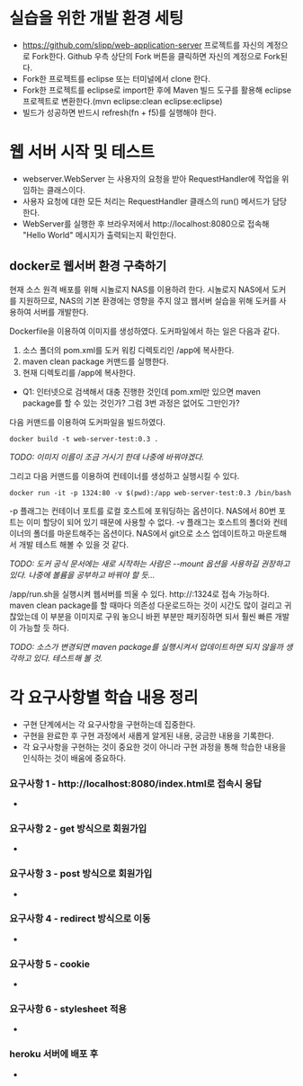 # 실습을 위한 개발 환경 세팅
* https://github.com/slipp/web-application-server 프로젝트를 자신의 계정으로 Fork한다. Github 우측 상단의 Fork 버튼을 클릭하면 자신의 계정으로 Fork된다.
* Fork한 프로젝트를 eclipse 또는 터미널에서 clone 한다.
* Fork한 프로젝트를 eclipse로 import한 후에 Maven 빌드 도구를 활용해 eclipse 프로젝트로 변환한다.(mvn eclipse:clean eclipse:eclipse)
* 빌드가 성공하면 반드시 refresh(fn + f5)를 실행해야 한다.

# 웹 서버 시작 및 테스트
* webserver.WebServer 는 사용자의 요청을 받아 RequestHandler에 작업을 위임하는 클래스이다.
* 사용자 요청에 대한 모든 처리는 RequestHandler 클래스의 run() 메서드가 담당한다.
* WebServer를 실행한 후 브라우저에서 http://localhost:8080으로 접속해 "Hello World" 메시지가 출력되는지 확인한다.

## docker로 웹서버 환경 구축하기
현재 소스 원격 배포를 위해 시놀로지 NAS를 이용하려 한다. 시놀로지 NAS에서 도커를 지원하므로, NAS의 기본 환경에는 영향을 주지 않고 웹서버 실습을 위해 도커를 사용하여 서버를 개발한다.

Dockerfile을 이용하여 이미지를 생성하였다. 도커파일에서 하는 일은 다음과 같다.
1. 소스 폴더의 pom.xml를 도커 워킹 디렉토리인 /app에 복사한다.
2. maven clean package 커맨드를 실행한다.
3. 현재 디렉토리를 /app에 복사한다.
* Q1: 인터넷으로 검색해서 대충 진행한 것인데 pom.xml만 있으면 maven package를 할 수 있는 것인가? 그럼 3번 과정은 없어도 그만인가?

다음 커맨드를 이용하여 도커파일을 빌드하였다.

    docker build -t web-server-test:0.3 .

*TODO: 이미지 이름이 조금 거시기 한데 나중에 바꿔야겠다.*

그리고 다음 커맨드를 이용하여 컨테이너를 생성하고 실행시킬 수 있다.

    docker run -it -p 1324:80 -v $(pwd):/app web-server-test:0.3 /bin/bash

-p 플래그는 컨테이너 포트를 로컬 호스트에 포워딩하는 옵션이다. NAS에서 80번 포트는 이미 할당이 되어 있기 때문에 사용할 수 없다.
-v 플래그는 호스트의 폴더와 컨테이너의 폴더를 마운트해주는 옵션이다. NAS에서 git으로 소스 업데이트하고 마운트해서 개발 테스트 해볼 수 있을 것 같다.

*TODO: 도커 공식 문서에는 새로 시작하는 사람은 --mount 옵션을 사용하길 권장하고 있다. 나중에 볼륨을 공부하고 바꿔야 할 듯...*

/app/run.sh을 실행시켜 웹서버를 띄울 수 있다. http://<NAS ip>:1324로 접속 가능하다. maven clean package를 할 때마다 의존성 다운로드하는 것이 시간도 많이 걸리고 귀찮았는데 이 부분을 이미지로 구워 놓으니 바뀐 부분만 패키징하면 되서 훨씬 빠른 개발이 가능할 듯 하다.
  
*TODO: 소스가 변경되면 maven package를 실행시켜서 업데이트하면 되지 않을까 생각하고 있다. 테스트해 볼 것.*

# 각 요구사항별 학습 내용 정리
* 구현 단계에서는 각 요구사항을 구현하는데 집중한다. 
* 구현을 완료한 후 구현 과정에서 새롭게 알게된 내용, 궁금한 내용을 기록한다.
* 각 요구사항을 구현하는 것이 중요한 것이 아니라 구현 과정을 통해 학습한 내용을 인식하는 것이 배움에 중요하다. 

### 요구사항 1 - http://localhost:8080/index.html로 접속시 응답
* 

### 요구사항 2 - get 방식으로 회원가입
* 

### 요구사항 3 - post 방식으로 회원가입
* 

### 요구사항 4 - redirect 방식으로 이동
* 

### 요구사항 5 - cookie
* 

### 요구사항 6 - stylesheet 적용
* 

### heroku 서버에 배포 후
* 
